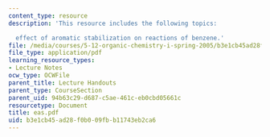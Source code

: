 ```yaml
---
content_type: resource
description: 'This resource includes the following topics:

  effect of aromatic stabilization on reactions of benzene.'
file: /media/courses/5-12-organic-chemistry-i-spring-2005/b3e1cb45ad28f0b009fbb11743eb2ca6_eas.pdf
file_type: application/pdf
learning_resource_types:
- Lecture Notes
ocw_type: OCWFile
parent_title: Lecture Handouts
parent_type: CourseSection
parent_uid: 94b63c29-d687-c5ae-461c-eb0cbd05661c
resourcetype: Document
title: eas.pdf
uid: b3e1cb45-ad28-f0b0-09fb-b11743eb2ca6
---
```

